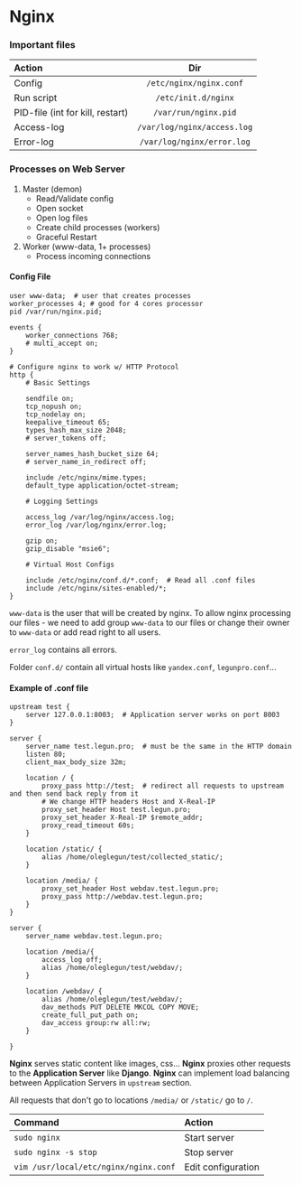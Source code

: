 # Nginx

### Important files

| Action                           |             Dir             |
|:---------------------------------|:---------------------------:|
| Config                           |   `/etc/nginx/nginx.conf`   |
| Run script                       |     `/etc/init.d/nginx`     |
| PID-file (int for kill, restart) |    `/var/run/nginx.pid`     |
| Access-log                       | `/var/log/nginx/access.log` |
| Error-log                        | `/var/log/nginx/error.log`  |

### Processes on Web Server

1. Master (demon)
    * Read/Validate config
    * Open socket
    * Open log files
    * Create child processes (workers)
    * Graceful Restart
2. Worker (www-data, 1+ processes)
    * Process incoming connections

#### Config File


```nginx
user www-data;  # user that creates processes 
worker_processes 4; # good for 4 cores processor
pid /var/run/nginx.pid;

events {
    worker_connections 768;
    # multi_accept on;
}

# Configure nginx to work w/ HTTP Protocol
http {
    # Basic Settings
    
    sendfile on;
    tcp_nopush on;
    tcp_nodelay on;
    keepalive_timeout 65;
    types_hash_max_size 2048;
    # server_tokens off;
    
    server_names_hash_bucket_size 64;
    # server_name_in_redirect off;
    
    include /etc/nginx/mime.types;
    default_type application/octet-stream;
    
    # Logging Settings
    
    access_log /var/log/nginx/access.log;
    error_log /var/log/nginx/error.log;
    
    gzip on;
    gzip_disable "msie6";

    # Virtual Host Configs

    include /etc/nginx/conf.d/*.conf;  # Read all .conf files
    include /etc/nginx/sites-enabled/*;
}
```

`www-data` is the user that will be created by nginx. To allow nginx
processing our files - we need to add group `www-data` to our files or
change their owner to `www-data` or add read right to all users.

`error_log` contains all errors.

Folder `conf.d/` contain all virtual hosts like `yandex.conf`,
`legunpro.conf`...

#### Example of .conf file

```nginx
upstream test {
    server 127.0.0.1:8003;  # Application server works on port 8003
}

server {
    server_name test.legun.pro;  # must be the same in the HTTP domain
    listen 80;
    client_max_body_size 32m;

    location / {
        proxy_pass http://test;  # redirect all requests to upstream and then send back reply from it
        # We change HTTP headers Host and X-Real-IP
        proxy_set_header Host test.legun.pro;
        proxy_set_header X-Real-IP $remote_addr;
        proxy_read_timeout 60s;
    }

    location /static/ {
        alias /home/oleglegun/test/collected_static/;
    }

    location /media/ {
        proxy_set_header Host webdav.test.legun.pro;
        proxy_pass http://webdav.test.legun.pro;
    }
}

server {
    server_name webdav.test.legun.pro;

    location /media/{ 
        access_log off;
        alias /home/oleglegun/test/webdav/;
    }

    location /webdav/ {
        alias /home/oleglegun/test/webdav/;
        dav_methods PUT DELETE MKCOL COPY MOVE;
        create_full_put_path on;
        dav_access group:rw all:rw;
    }

}
```

**Nginx** serves static content like images, css... **Nginx** proxies
other requests to the **Application Server** like **Django**. **Nginx**
can implement load balancing between Application Servers in `upstream`
section.

All requests that don't go to locations `/media/` or `/static/` go to
`/`.

| Command                               | Action             |
|:--------------------------------------|:-------------------|
| `sudo nginx`                          | Start server       |
| `sudo nginx -s stop`                  | Stop server        |
| `vim /usr/local/etc/nginx/nginx.conf` | Edit configuration |
